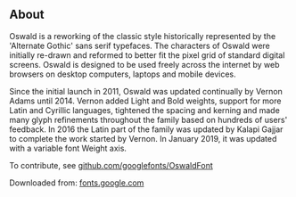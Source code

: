 About
-----

Oswald is a reworking of the classic style historically represented by the 'Alternate Gothic' sans serif typefaces. The characters of Oswald were initially re-drawn and reformed to better fit the pixel grid of standard digital screens. Oswald is designed to be used freely across the internet by web browsers on desktop computers, laptops and mobile devices.

Since the initial launch in 2011, Oswald was updated continually by Vernon Adams until 2014. Vernon added Light and Bold weights, support for more Latin and Cyrillic languages, tightened the spacing and kerning and made many glyph refinements throughout the family based on hundreds of users' feedback. In 2016 the Latin part of the family was updated by Kalapi Gajjar to complete the work started by Vernon. In January 2019, it was updated with a variable font Weight axis.

To contribute, see [github.com/googlefonts/OswaldFont](https://github.com/googlefonts/OswaldFont)

Downloaded from: [fonts.google.com](https://fonts.google.com/specimen/Oswald?query=Oswald)
